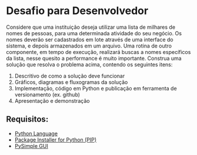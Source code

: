 # Desafio para Desenvolvedor

Considere que uma instituição deseja utilizar uma lista de milhares de nomes de pessoas,
para uma determinada atividade do seu negócio.
Os nomes deverão ser cadastrados em lote através de uma interface do sistema, e depois
armazenados em um arquivo.
Uma rotina de outro componente, em tempo de execução, realizará buscas a nomes
específicos da lista, nesse quesito a performance é muito importante.
Construa uma solução que resolva o problema acima, contendo os seguintes itens:
1. Descritivo de como a solução deve funcionar
2. Gráficos, diagramas e fluxogramas da solução
3. Implementação, código em Python e publicação em ferramenta de versionamento
(ex. github)
4. Apresentação e demonstração

## Requisitos:

- [Python Language](https://www.python.org/)
- [Package Installer for Python (PIP)](https://pypi.org/)
- [PySimple GUI](https://pypi.org/project/PySimpleGUI/)